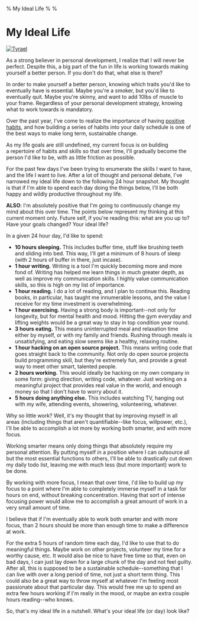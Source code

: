 % My Ideal Life
%
%

My Ideal Life
=============

[![Tyrael](http://getfile3.posterous.com/getfile/files.posterous.com/temp-2012-01-17/zBcHDeaJcIJDyjGCDAwdgrCkDgBgCxoApDoCeJhmvJEeiglJoGCkHzdjnyGe/tyrael.jpg.scaled696.jpg)](./images/94766892-0-tyrael.jpg.scaled1000.jpg)

As a strong believer in personal development, I realize that I will
never be perfect. Despite this, a big part of the fun in life is working
towards making yourself a better person. If you don't do that, what else
is there?

In order to make yourself a better person, knowing which traits you'd
like to eventually have is essential. Maybe you're a smoker, but you'd
like to eventually quit. Maybe you're skinny, and want to add 10lbs of
muscle to your frame. Regardless of your personal development strategy,
knowing what to work towards is mandatory.

Over the past year, I've come to realize the importance of having
[positive
habits](http://rdegges.com/what-im-doing-in-2012 "What I'm Doing in 2012"),
and how building a series of habits into your daily schedule is one of
the best ways to make long term, sustainable change.

As my life goals are still undefined, my current focus is on building
a repertoire of habits and skills so that over time, I'll gradually
become the person I'd like to be, with as little friction as possible.

For the past few days I've been trying to enumerate the skills I want to
have, and the life I want to live. After a lot of thought and personal
debate, I've narrowed my ideal life down to the following 24 hour
snapshot. My thought is that if I'm able to spend each day doing the
things below, I'll be both happy and wildly productive throughout my
life.

**ALSO**: I'm absolutely positive that I'm going to continuously change
my mind about this over time. The points below represent my thinking at
this current moment only. Future self, if you're reading this: what are
you up to? Have your goals changed? Your ideal life?

In a given 24 hour day, I'd like to spend:

-   **10 hours sleeping.** This includes buffer time, stuff like
    brushing teeth and sliding into bed. This way, I'll get a minimum of
    8 hours of sleep (with 2 hours of buffer in there, just incase).
-   **1 hour writing.** Writing is a tool I'm quickly becoming more and
    more fond of. Writing has helped me learn things in much greater
    depth, as well as improve my communication skills. I highly value
    communication skills, so this is high on my list of importance.
-   **1 hour reading.** I do a lot of reading, and I plan to continue
    this. Reading books, in particular, has taught me innumerable
    lessons, and the value I receive for my time investment is
    overwhelming.
-   **1 hour exercising.** Having a strong body is important--not only
    for longevity, but for mental health and mood. Hitting the gym
    everyday and lifting weights would be a great way to stay in top
    condition year round.
-   **3 hours eating.** This means uninterrupted meal and relaxation
    time either by myself, or with my family and friends. Rushing
    through meals is unsatisfying, and eating slow seems like a healthy,
    relaxing routine.
-   **1 hour hacking on an open source project.** This means writing
    code that goes straight back to the community. Not only do open
    source projects build programming skill, but they're extremely fun,
    and provide a great way to meet other smart, talented people.
-   **2 hours working.** This would ideally be hacking on my own company
    in some form: giving direction, writing code, whatever. Just working
    on a meaningful project that provides real value in the world, and
    enough money so that I don't have to worry about it.
-   **5 hours doing anything else.** This includes watching TV, hanging
    out with my wife, attending events, showering, volunteering,
    whatever.

Why so little work? Well, it's my thought that by improving myself in
all areas (including things that aren't quantifiable--like focus,
willpower, etc.), I'll be able to accomplish a lot more by working both
smarter, and with more focus.

Working smarter means only doing things that absolutely require my
personal attention. By putting myself in a position where I can
outsource all but the most essential functions to others, I'll be able
to drastically cut down my daily todo list, leaving me with much less
(but more important) work to be done.

By working with more focus, I mean that over time, I'd like to build up
my focus to a point where I'm able to completely immerse myself in a
task for hours on end, without breaking concentration. Having that sort
of intense focusing power would allow me to accomplish a great amount of
work in a very small amount of time.

I believe that if I'm eventually able to work both smarter and with more
focus, than 2 hours should be more than enough time to make a difference
at work.

For the extra 5 hours of random time each day, I'd like to use that to
do meaningful things. Maybe work on other projects, volunteer my time
for a worthy cause, etc. It would also be nice to have free time so
that, even on bad days, I can just lay down for a large chunk of the day
and not feel guilty. After all, this is supposed to be a sustainable
schedule--something that I can live with over a long period of time, not
just a short term thing. This could also be a great way to throw myself
at whatever I'm feeling most passionate about that particular day. This
would free me up to spend an extra few hours working if I'm really in
the mood, or maybe an extra couple hours reading--who knows.

So, that's my ideal life in a nutshell. What's your ideal life (or day)
look like?
